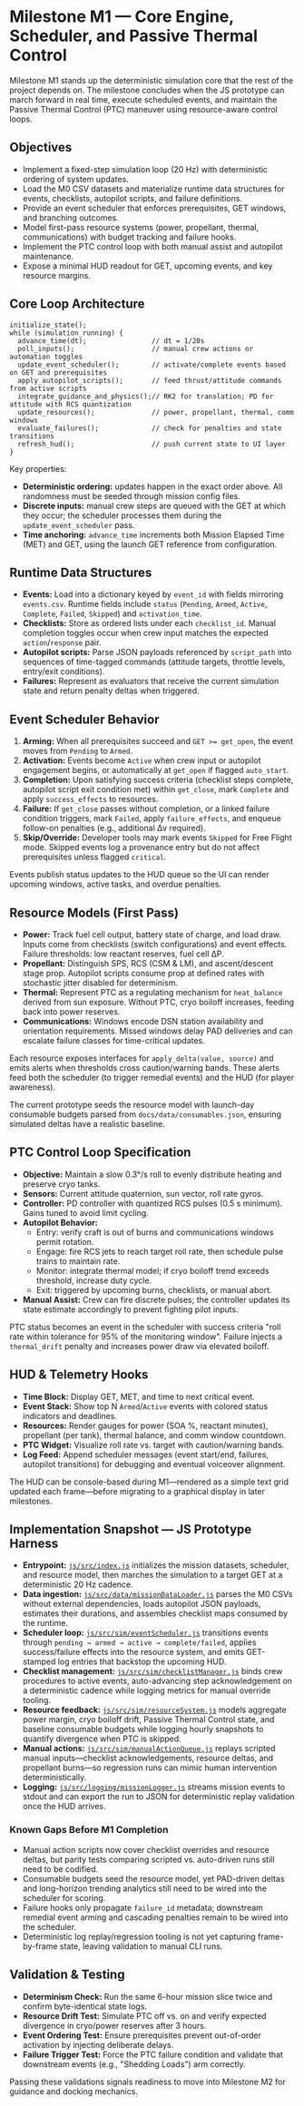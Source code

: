# Milestone M1 — Core Engine, Scheduler, and Passive Thermal Control

Milestone M1 stands up the deterministic simulation core that the rest of the project depends on. The milestone concludes when the JS prototype can march forward in real time, execute scheduled events, and maintain the Passive Thermal Control (PTC) maneuver using resource-aware control loops.

## Objectives
- Implement a fixed-step simulation loop (20 Hz) with deterministic ordering of system updates.
- Load the M0 CSV datasets and materialize runtime data structures for events, checklists, autopilot scripts, and failure definitions.
- Provide an event scheduler that enforces prerequisites, GET windows, and branching outcomes.
- Model first-pass resource systems (power, propellant, thermal, communications) with budget tracking and failure hooks.
- Implement the PTC control loop with both manual assist and autopilot maintenance.
- Expose a minimal HUD readout for GET, upcoming events, and key resource margins.

## Core Loop Architecture
```
initialize_state();
while (simulation_running) {
  advance_time(dt);                // dt = 1/20s
  poll_inputs();                   // manual crew actions or automation toggles
  update_event_scheduler();        // activate/complete events based on GET and prerequisites
  apply_autopilot_scripts();       // feed thrust/attitude commands from active scripts
  integrate_guidance_and_physics();// RK2 for translation; PD for attitude with RCS quantization
  update_resources();              // power, propellant, thermal, comm windows
  evaluate_failures();             // check for penalties and state transitions
  refresh_hud();                   // push current state to UI layer
}
```
Key properties:
- **Deterministic ordering:** updates happen in the exact order above. All randomness must be seeded through mission config files.
- **Discrete inputs:** manual crew steps are queued with the GET at which they occur; the scheduler processes them during the `update_event_scheduler` pass.
- **Time anchoring:** `advance_time` increments both Mission Elapsed Time (MET) and GET, using the launch GET reference from configuration.

## Runtime Data Structures
- **Events:** Load into a dictionary keyed by `event_id` with fields mirroring `events.csv`. Runtime fields include `status` (`Pending`, `Armed`, `Active`, `Complete`, `Failed`, `Skipped`) and `activation_time`.
- **Checklists:** Store as ordered lists under each `checklist_id`. Manual completion toggles occur when crew input matches the expected `action`/`response` pair.
- **Autopilot scripts:** Parse JSON payloads referenced by `script_path` into sequences of time-tagged commands (attitude targets, throttle levels, entry/exit conditions).
- **Failures:** Represent as evaluators that receive the current simulation state and return penalty deltas when triggered.

## Event Scheduler Behavior
1. **Arming:** When all prerequisites succeed and `GET >= get_open`, the event moves from `Pending` to `Armed`.
2. **Activation:** Events become `Active` when crew input or autopilot engagement begins, or automatically at `get_open` if flagged `auto_start`.
3. **Completion:** Upon satisfying success criteria (checklist steps complete, autopilot script exit condition met) within `get_close`, mark `Complete` and apply `success_effects` to resources.
4. **Failure:** If `get_close` passes without completion, or a linked failure condition triggers, mark `Failed`, apply `failure_effects`, and enqueue follow-on penalties (e.g., additional Δv required).
5. **Skip/Override:** Developer tools may mark events `Skipped` for Free Flight mode. Skipped events log a provenance entry but do not affect prerequisites unless flagged `critical`.

Events publish status updates to the HUD queue so the UI can render upcoming windows, active tasks, and overdue penalties.

## Resource Models (First Pass)
- **Power:** Track fuel cell output, battery state of charge, and load draw. Inputs come from checklists (switch configurations) and event effects. Failure thresholds: low reactant reserves, fuel cell ΔP.
- **Propellant:** Distinguish SPS, RCS (CSM & LM), and ascent/descent stage prop. Autopilot scripts consume prop at defined rates with stochastic jitter disabled for determinism.
- **Thermal:** Represent PTC as a regulating mechanism for `heat_balance` derived from sun exposure. Without PTC, cryo boiloff increases, feeding back into power reserves.
- **Communications:** Windows encode DSN station availability and orientation requirements. Missed windows delay PAD deliveries and can escalate failure classes for time-critical updates.

Each resource exposes interfaces for `apply_delta(value, source)` and emits alerts when thresholds cross caution/warning bands. These alerts feed both the scheduler (to trigger remedial events) and the HUD (for player awareness).

The current prototype seeds the resource model with launch-day consumable budgets parsed from `docs/data/consumables.json`, ensuring simulated deltas have a realistic baseline.

## PTC Control Loop Specification
- **Objective:** Maintain a slow 0.3°/s roll to evenly distribute heating and preserve cryo tanks.
- **Sensors:** Current attitude quaternion, sun vector, roll rate gyros.
- **Controller:** PD controller with quantized RCS pulses (0.5 s minimum). Gains tuned to avoid limit cycling.
- **Autopilot Behavior:**
  - Entry: verify craft is out of burns and communications windows permit rotation.
  - Engage: fire RCS jets to reach target roll rate, then schedule pulse trains to maintain rate.
  - Monitor: integrate thermal model; if cryo boiloff trend exceeds threshold, increase duty cycle.
  - Exit: triggered by upcoming burns, checklists, or manual abort.
- **Manual Assist:** Crew can fire discrete pulses; the controller updates its state estimate accordingly to prevent fighting pilot inputs.

PTC status becomes an event in the scheduler with success criteria "roll rate within tolerance for 95% of the monitoring window". Failure injects a `thermal_drift` penalty and increases power draw via elevated boiloff.

## HUD & Telemetry Hooks
- **Time Block:** Display GET, MET, and time to next critical event.
- **Event Stack:** Show top N `Armed`/`Active` events with colored status indicators and deadlines.
- **Resources:** Render gauges for power (SOA %, reactant minutes), propellant (per tank), thermal balance, and comm window countdown.
- **PTC Widget:** Visualize roll rate vs. target with caution/warning bands.
- **Log Feed:** Append scheduler messages (event start/end, failures, autopilot transitions) for debugging and eventual voiceover alignment.

The HUD can be console-based during M1—rendered as a simple text grid updated each frame—before migrating to a graphical display in later milestones.

## Implementation Snapshot — JS Prototype Harness
- **Entrypoint:** [`js/src/index.js`](../../js/src/index.js) initializes the mission datasets, scheduler, and resource model, then marches the simulation to a target GET at a deterministic 20 Hz cadence.
- **Data ingestion:** [`js/src/data/missionDataLoader.js`](../../js/src/data/missionDataLoader.js) parses the M0 CSVs without external dependencies, loads autopilot JSON payloads, estimates their durations, and assembles checklist maps consumed by the runtime.
- **Scheduler loop:** [`js/src/sim/eventScheduler.js`](../../js/src/sim/eventScheduler.js) transitions events through `pending → armed → active → complete/failed`, applies success/failure effects into the resource system, and emits GET-stamped log entries that backstop the upcoming HUD.
- **Checklist management:** [`js/src/sim/checklistManager.js`](../../js/src/sim/checklistManager.js) binds crew procedures to active events, auto-advancing step acknowledgement on a deterministic cadence while logging metrics for manual override tooling.
- **Resource feedback:** [`js/src/sim/resourceSystem.js`](../../js/src/sim/resourceSystem.js) models aggregate power margin, cryo boiloff drift, Passive Thermal Control state, and baseline consumable budgets while logging hourly snapshots to quantify divergence when PTC is skipped.
- **Manual actions:** [`js/src/sim/manualActionQueue.js`](../../js/src/sim/manualActionQueue.js) replays scripted manual inputs—checklist acknowledgements, resource deltas, and propellant burns—so regression runs can mimic human intervention deterministically.
- **Logging:** [`js/src/logging/missionLogger.js`](../../js/src/logging/missionLogger.js) streams mission events to stdout and can export the run to JSON for deterministic replay validation once the HUD arrives.

### Known Gaps Before M1 Completion
- Manual action scripts now cover checklist overrides and resource deltas, but parity tests comparing scripted vs. auto-driven runs still need to be codified.
- Consumable budgets seed the resource model, yet PAD-driven deltas and long-horizon trending analytics still need to be wired into the scheduler for scoring.
- Failure hooks only propagate `failure_id` metadata; downstream remedial event arming and cascading penalties remain to be wired into the scheduler.
- Deterministic log replay/regression tooling is not yet capturing frame-by-frame state, leaving validation to manual CLI runs.

## Validation & Testing
- **Determinism Check:** Run the same 6-hour mission slice twice and confirm byte-identical state logs.
- **Resource Drift Test:** Simulate PTC off vs. on and verify expected divergence in cryo/power reserves after 3 hours.
- **Event Ordering Test:** Ensure prerequisites prevent out-of-order activation by injecting deliberate delays.
- **Failure Trigger Test:** Force the PTC failure condition and validate that downstream events (e.g., "Shedding Loads") arm correctly.

Passing these validations signals readiness to move into Milestone M2 for guidance and docking mechanics.
